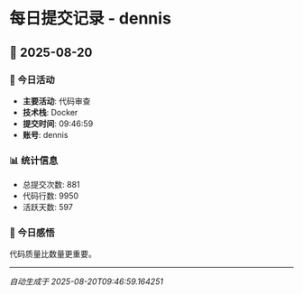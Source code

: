 # 每日提交记录 - dennis

## 📅 2025-08-20

### 🎯 今日活动
- **主要活动**: 代码审查
- **技术栈**: Docker
- **提交时间**: 09:46:59
- **账号**: dennis

### 📊 统计信息
- 总提交次数: 881
- 代码行数: 9950
- 活跃天数: 597

### 💭 今日感悟
代码质量比数量更重要。

---
*自动生成于 2025-08-20T09:46:59.164251*

